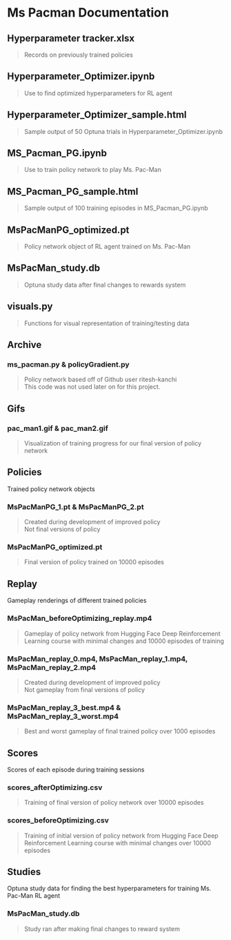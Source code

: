 # Ms Pacman Documentation
## Hyperparameter tracker.xlsx
> Records on previously trained policies
## Hyperparameter_Optimizer.ipynb 
> Use to find optimized hyperparameters for RL agent
## Hyperparameter_Optimizer_sample.html
> Sample output of 50 Optuna trials in Hyperparameter_Optimizer.ipynb
## MS_Pacman_PG.ipynb
>  Use to train policy network to play Ms. Pac-Man
## MS_Pacman_PG_sample.html
> Sample output of 100 training episodes in MS_Pacman_PG.ipynb
## MsPacManPG_optimized.pt
> Policy network object of RL agent trained on Ms. Pac-Man
## MsPacMan_study.db
> Optuna study data after final changes to rewards system
## visuals.py
> Functions for visual representation of training/testing data
## Archive
### ms_pacman.py & policyGradient.py
> Policy network based off of Github user ritesh-kanchi   
> This code was not used later on for this project.
## Gifs
### pac_man1.gif & pac_man2.gif
> Visualization of training progress for our final version of policy network
## Policies
Trained policy network objects
### MsPacManPG_1.pt & MsPacManPG_2.pt
> Created during development of improved policy  
> Not final versions of policy
### MsPacManPG_optimized.pt
> Final version of policy trained on 10000 episodes
## Replay
Gameplay renderings of different trained policies
### MsPacMan_beforeOptimizing_replay.mp4
> Gameplay of policy network from Hugging Face 
> Deep Reinforcement Learning course with minimal changes
> and 10000 episodes of training
### MsPacMan_replay_0.mp4, MsPacMan_replay_1.mp4, MsPacMan_replay_2.mp4
> Created during development of improved policy  
> Not gameplay from final versions of policy
### MsPacMan_replay_3_best.mp4 & MsPacMan_replay_3_worst.mp4
> Best and worst gameplay of final trained policy over 1000 episodes
## Scores
Scores of each episode during training sessions
### scores_afterOptimizing.csv
> Training of final version of policy network over 10000 episodes
### scores_beforeOptimizing.csv
> Training of initial version of policy network from 
> Hugging Face Deep Reinforcement Learning course with minimal changes
> over 10000 episodes
## Studies
Optuna study data for finding the best hyperparameters 
for training Ms. Pac-Man RL agent
### MsPacMan_study.db
> Study ran after making final changes to reward system

